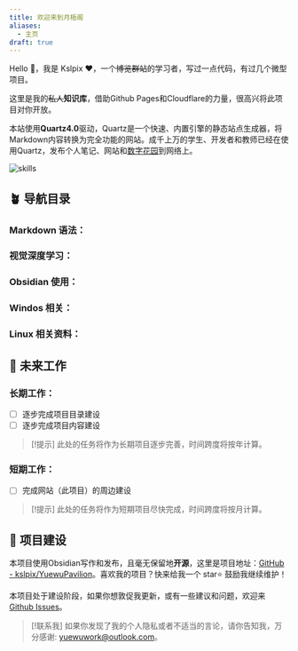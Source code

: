 ```yaml
---
title: 欢迎来到月梧阁
aliases:
  - 主页
draft: true
---
```

Hello 👋，我是 Kslpix ❤️，一个~~博览群站~~的学习者，写过一点代码，有过几个微型项目。

这里是我的~~私人~~**知识库**，借助Github Pages和Cloudflare的力量，很高兴将此项目对你开放。

本站使用**Quartz4.0**驱动，Quartz是一个快速、内置引擎的静态站点生成器，将Markdown内容转换为完全功能的网站。成千上万的学生、开发者和教师已经在使用Quartz，发布个人笔记、网站和[数字花园](https://jzhao.xyz/posts/networked-thought)到网络上。

![skills](https://skillicons.dev/icons?i=bash,cloudflare,docker,git,github,linux,md,ps,py,raspberrypi,vscode,fastapi,pytorch,vim)

## 🪴 导航目录
### Markdown 语法：

### 视觉深度学习：

### Obsidian 使用：

### Windos 相关：

### Linux 相关资料：


## 🔧 未来工作
### 长期工作：

- [ ] 逐步完成项目目录建设
- [ ] 逐步完成项目内容建设

>[!提示]
>此处的任务将作为长期项目逐步完善，时间跨度将按年计算。
### 短期工作：

- [ ] 完成网站（此项目）的周边建设

>[!提示]
>此处的任务将作为短期项目尽快完成，时间跨度将按月计算。
## 🚧 项目建设

本项目使用Obsidian写作和发布，且毫无保留地**开源**，这里是项目地址：[GitHub - kslpix/YuewuPavilion](https://github.com/kslpix/YuewuPavilion)。喜欢我的项目？快来给我一个 star⭐ 鼓励我继续维护！

本项目处于建设阶段，如果你想敦促我更新，或有一些建议和问题，欢迎来 [Github Issues](https://github.com/kslpix/YuewuPavilion/issues)。

>[!联系我]
>如果你发现了我的个人隐私或者不适当的言论，请你告知我，万分感谢: yuewuwork@outlook.com。
